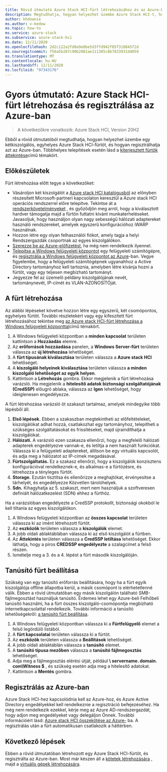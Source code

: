 ```yaml
---
title: Rövid útmutató Azure Stack HCI-fürt létrehozásához és az Azure-ban való regisztrálásához
description: Megtudhatja, hogyan helyezhet üzembe Azure Stack HCI-t, hogyan hozhat létre fürtöt a Windows felügyeleti központban, és hogyan regisztrálhatja azt az Azure-ban.
author: khdownie
ms.author: v-kedow
ms.topic: how-to
ms.service: azure-stack
ms.subservice: azure-stack-hci
ms.date: 12/11/2020
ms.openlocfilehash: 2d2c122a2fd8a9e0be5d3ffd942f85f310845f2d
ms.sourcegitcommit: f56a5b287c90b2081ae111385c8b7833931d4059
ms.translationtype: MT
ms.contentlocale: hu-HU
ms.lasthandoff: 12/11/2020
ms.locfileid: "97343176"
---
```

# <a name="quickstart-create-an-azure-stack-hci-cluster-and-register-it-with-azure"></a>Gyors útmutató: Azure Stack HCI-fürt létrehozása és regisztrálása az Azure-ban

> A következőkre vonatkozik: Azure Stack HCI, Version 20H2

Ebből a rövid útmutatóból megtudhatja, hogyan helyezhet üzembe egy kétkiszolgálós, egyhelyes Azure Stack HCI-fürtöt, és hogyan regisztrálhatja azt az Azure-ban. Többhelyes telepítések esetén lásd a [kiterjesztett fürtök áttekintése](../concepts/stretched-clusters.md)című témakört.

## <a name="before-you-start"></a>Előkészületek

Fürt létrehozása előtt tegye a következőket:

* Vásároljon két kiszolgálót a [Azure stack HCI katalógusból](https://hcicatalog.azurewebsites.net) az előnyben részesített Microsoft-partneri kapcsolaton keresztül a Azure stack HCI operációs rendszerrel előre telepítve. Tekintse át a [rendszerkövetelményeket](../concepts/system-requirements.md) , és győződjön meg arról, hogy a kiválasztott hardver támogatja majd a fürtön futtatni kívánt munkaterheléseket. Javasoljuk, hogy használjon olyan nagy sebességű hálózati adaptereket használó rendszereket, amelyek egyszerű konfigurációhoz iWARP használnak.
* Hozzon létre egy olyan felhasználói fiókot, amely tagja a helyi Rendszergazdák csoportnak az egyes kiszolgálókon.
* [Szerezze be az Azure-előfizetést](https://azure.microsoft.com/), ha még nem rendelkezik ilyennel.
* [Telepítse a Windows felügyeleti központot](/windows-server/manage/windows-admin-center/deploy/install) egy felügyeleti számítógépre, és [regisztrálja a Windows felügyeleti központot az Azure](../manage/register-windows-admin-center.md)-ban. Vegye figyelembe, hogy a felügyeleti számítógépnek ugyanahhoz a Active Directory tartományhoz kell tartoznia, amelyben létre kívánja hozni a fürtöt, vagy egy teljesen megbízható tartományt.
* Jegyezze fel az üzemelő példány kiszolgálójának nevét, tartománynevét, IP-címét és VLAN-AZONOSÍTÓját.

## <a name="create-the-cluster"></a>A fürt létrehozása

Az alábbi lépéseket követve hozzon létre egy egyszerű, két csomópontos, egyhelyes fürtöt. További részletekért vagy egy kifeszített fürt létrehozásához tekintse meg [az Azure stack HCI-fürt létrehozása a Windows felügyeleti központtal](create-cluster.md)című témakört.

1. A Windows felügyeleti központban a **minden kapcsolat** területen kattintson a **Hozzáadás** elemre.
1. Az **erőforrások hozzáadása** panelen, a **Windows Server-fürt** területen válassza az **új létrehozása** lehetőséget.
1. A **fürt típusának kiválasztása** területen válassza a **Azure stack HCI** lehetőséget.
1. A **kiszolgáló helyeinek kiválasztása** területen válassza **a minden kiszolgáló lehetőséget az egyik helyen**.
1. Kattintson a **Létrehozás** gombra. Ekkor megjelenik a fürt létrehozása varázsló. Ha megjelenik a **hitelesítő adatok biztonsági szolgáltatójának (CredSSP)** előugró ablaka, válassza az **Igen** lehetőséget, hogy ideiglenesen engedélyezze. 

A fürt létrehozása varázsló öt szakaszt tartalmaz, amelyek mindegyike több lépésből áll.

1. **Első lépések.** Ebben a szakaszban megtekintheti az előfeltételeket, kiszolgálókat adhat hozzá, csatlakozhat egy tartományhoz, telepítheti a szükséges szolgáltatásokat és frissítéseket, majd újraindíthatja a kiszolgálókat. 
2. **Hálózati.** A varázsló ezen szakasza ellenőrzi, hogy a megfelelő hálózati adapterek engedélyezve vannak-e, és letiltja a nem használt funkciókat. Válassza ki a felügyeleti adaptereket, állítson be egy virtuális kapcsolót, és adja meg a hálózatot az IP-címek megadásával.
3. **Fürtszolgáltatás.** Ez a szakasz ellenőrzi, hogy a kiszolgálók konzisztens konfigurációval rendelkeznek-e, és alkalmas-e a fürtözésre, és létrehozza a tényleges fürtöt.
4. **Storage.** Ezután tisztítsa és ellenőrizze a meghajtókat, érvényesítse a tárhelyét, és engedélyezze Közvetlen tárolóhelyek.
5. **Sdn.** Kihagyhatja az 5. szakaszt, mert nem használjuk a szoftveresen definiált hálózatkezelést (SDN) ehhez a fürthöz.

Ha a varázslóban engedélyezte a CredSSP protokollt, biztonsági okokból le kell tiltania az egyes kiszolgálókon.

1. A Windows felügyeleti központban az **összes kapcsolat** területen válassza ki az imént létrehozott fürtöt.
1. Az **eszközök** területen válassza a **kiszolgálók** elemet.
1. A jobb oldali ablaktáblában válassza ki az első kiszolgálót a fürtben.
1. Az **Áttekintés** területen válassza a **CredSSP letiltása** lehetőséget. Ekkor láthatja, hogy a piros **CREDSSP engedélyezte** a szalagcímet a felső részen.
1. Ismételje meg a 3. és a 4. lépést a fürt második kiszolgálóján.

## <a name="set-up-a-cluster-witness"></a>Tanúsító fürt beállítása

Szükség van egy tanúsító erőforrás beállítására, hogy ha a fürt egyik kiszolgálója offline állapotba kerül, a másik csomópont is elérhetetlenné válik. Ebben a rövid útmutatóban egy másik kiszolgálón található SMB-fájlmegosztást használjuk tanúsító. Érdemes lehet egy Azure-beli Felhőbeli tanúsító használni, ha a fürt összes kiszolgáló-csomópontja megbízható internetkapcsolattal rendelkezik. További információ a tanúsító lehetőségekről: [a tanúsító fürt beállítása](witness.md).

1. A Windows felügyeleti központban válassza ki a **Fürtfelügyelő** elemet a felső legördülő listából.
1. A **fürt kapcsolatai** területen válassza ki a fürtöt.
1. Az **eszközök** területen válassza a **Beállítások** lehetőséget.
1. A jobb oldali ablaktáblán válassza a **tanúsító** elemet.
1. A **tanúsító típusa mezőben** válassza a **tanúsító fájlmegosztás** lehetőséget.
1. Adja meg a fájlmegosztás elérési útját, például **\\ servername. domain. com\Witness $** , és szükség esetén adja meg a hitelesítő adatokat.
1. Kattintson a **Mentés** gombra.

## <a name="register-with-azure"></a>Regisztrálás az Azure-ban

Azure Stack HCI-hez kapcsolódnia kell az Azure-hoz, és Azure Active Directory engedélyekkel kell rendelkeznie a regisztráció befejezéséhez. Ha még nem rendelkezik ezekkel, kérje meg az Azure AD-rendszergazdát, hogy adjon meg engedélyeket vagy delegáljon Önnek. További információért lásd: [Azure stack HCI összekötése az Azure-](register-with-azure.md) ba. A regisztrálás után a fürt automatikusan csatlakozik a háttérben.

## <a name="next-steps"></a>Következő lépések

Ebben a rövid útmutatóban létrehozott egy Azure Stack HCI-fürtöt, és regisztrálta az Azure-ban. Most már készen áll a [kötetek létrehozására](../manage/create-volumes.md) , majd a [virtuális gépek létrehozására](../manage/vm.md).